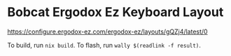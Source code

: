# Bobcat Ergodox Ez Keyboard Layout

https://configure.ergodox-ez.com/ergodox-ez/layouts/gQZj4/latest/0

To build, run `nix build`. To flash, run `wally $(readlink -f result)`.
